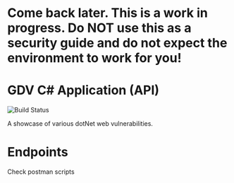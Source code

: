 # Come back later. This is a work in progress. Do **NOT** use this as a security guide and do not expect the environment to work for you!

# GDV C# Application (API)
![Build Status](https://github.com/Uraxii/gdvcsharp-api/actions/workflows/ubuntu-build.yml/badge.svg)

A showcase of various dotNet web vulnerabilities.

# Endpoints
Check postman scripts
